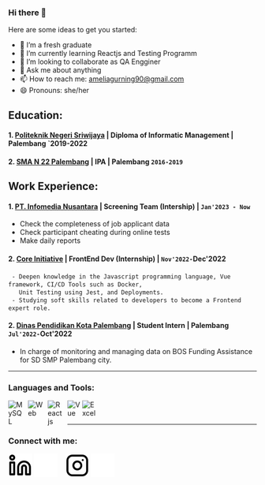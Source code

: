 ### Hi there 👋

Here are some ideas to get you started:

- 🔭 I’m a fresh graduate
- 🌱 I’m currently learning Reactjs and Testing Programm
- 👯 I’m looking to collaborate as QA Engginer
- 💬 Ask me about anything
- 📫 How to reach me: ameliagurning90@gmail.com
- 😄 Pronouns: she/her

## Education:

#### 1. [Politeknik Negeri Sriwijaya](https://www.polsri.ac.id) | Diploma of Informatic Management | Palembang `2019-2022
#### 2. [SMA N 22 Palembang](https://www.sman22plg.sch.id) | IPA | Palembang `2016-2019`
   
## Work Experience:
#### 1. [PT. Infomedia Nusantara](https://www.infomedia.co.id) | Screening Team (Intership) | `Jan'2023 - Now`
   - Check the completeness of job applicant data
   - Check participant cheating during online tests
   - Make daily reports
#### 2. [Core Initiative](https://coreinitiative.id) | FrontEnd Dev (Internship) | `Nov'2022-`Dec'2022
     - Deepen knowledge in the Javascript programming language, Vue framework, CI/CD Tools such as Docker, 
       Unit Testing using Jest, and Deployments. 
     - Studying soft skills related to developers to become a Frontend expert role.
#### 2. [Dinas Pendidikan Kota Palembang](http://portal.disdik.palembang.go.id/about) | Student Intern | Palembang `Jul'2022-`Oct'2022
   - In charge of monitoring and managing data on BOS Funding Assistance for SD SMP Palembang city.
---

### Languages and Tools:

[<img align="left" alt="MySQL" width="30px" src="https://cdn.jsdelivr.net/gh/devicons/devicon/icons/mysql/mysql-original.svg" style="padding-right:10px;" />][webdev]
[<img align="left" alt="Web" width="30px" src="https://tse1.mm.bing.net/th?id=OIP.qRH-viaTdgh-nLyVA3sKkwHaGa&pid=Api&P=0" style="padding-right:10px;" />][webdev]
[<img align="left" alt="Reactjs" width="30px" src="https://tse2.mm.bing.net/th?id=OIP.EvfL4OMIgKMnXb8JZBHKZgHaGF&pid=Api&P=0" style="padding-right:10px;" />][webdev]
[<img align="left" alt="Vue" width="30px" src="https://tse1.mm.bing.net/th?id=OIP.b8HASxFPkrLqZ0fJoLV_YQHaGZ&pid=Api&P=0" style="padding-right:0px;" />][webdev]
[<img align="left" alt="Excel" width="30px" src="https://is2-ssl.mzstatic.com/image/thumb/Purple126/v4/a8/fd/5a/a8fd5a84-c6f1-355f-3b9f-6e86598efaa3/XCEL.png/1200x630bb.png" style="padding-right:10px;" />][webdev]

<br />
<br />

---
### Connect with me:

[![website](./img/linkedin-light.svg)](https://www.linkedin.com/in/amelia-gurning-7b39a3203#gh-light-mode-only)
[![website](./img/linkedin-dark.svg)](https://www.linkedin.com/in/amelia-gurning-7b39a3203#gh-dark-mode-only)
&nbsp;&nbsp;
[![website](./img/instagram-light.svg)](https://instagram.com/ameel.db#gh-light-mode-only)
[![website](./img/instagram-dark.svg)](https://instagram.com/ameel.db#gh-dark-mode-only)



[webdev]: https://github.com/gurningamelia/gurningamelia
